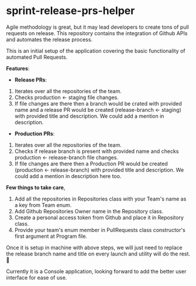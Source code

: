 # sprint-release-prs-helper
Agile methodology is great, but it may lead developers to create tons of pull requests on release. This repository contains the integration of Github APIs and automates the release process.

This is an initial setup of the application covering the basic functionality of automated Pull Requests.

**Features**:

- **Release PRs**:
1. Iterates over all the repositories of the team.
2. Checks production <- staging file changes.
3. If file changes are there then a branch would be crated with provided name and a release PR would be created (release-branch <- staging) with provided title and description. We could add a mention in description.

- **Production PRs**:
1. Iterates over all the repositories of the team.
2. Checks if release branch is present with provided name and checks production <- release-branch file changes.
3. If file changes are there then a Production PR would be created (production <- release-branch) with provided title and description. We could add a mention in description here too.

**Few things to take care**,
1. Add all the repositories in Repositories class with your Team's name as a key from Team enum.
2. Add Github Repositories Owner name in the Repository class.
3. Create a personal access token from Github and place it in Repository class.
4. Provide your team's enum member in PullRequests class constructor's first argument at Program file.

Once it is setup in machine with above steps, we will just need to replace the release branch name and title on every launch and utility will do the rest. :tada:


Currently it is a Console application, looking forward to add the better user interface for ease of use.
